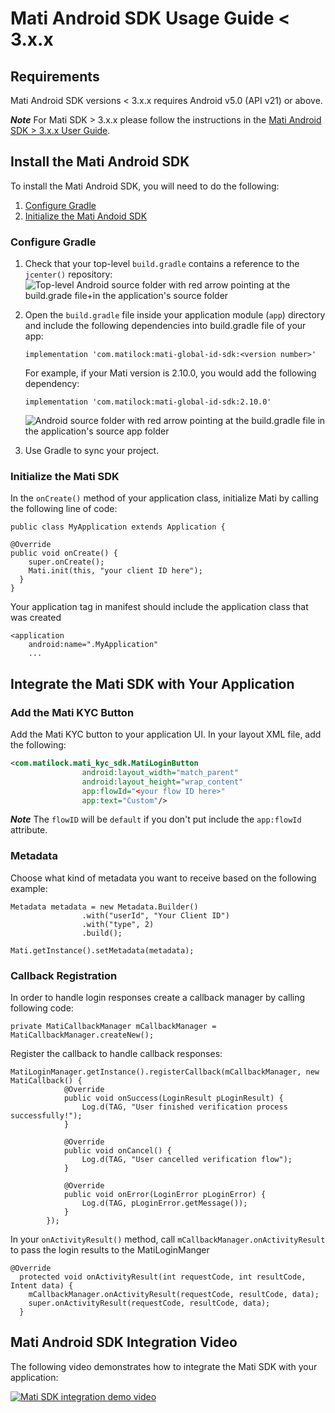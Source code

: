 # Mati Android SDK Usage Guide &lt; 3.x.x


## Requirements

Mati Android SDK versions &lt; 3.x.x requires Android v5.0 (API v21) or above.

_**Note**_ For Mati SDK &gt; 3.x.x please follow the instructions in the [Mati Android SDK &gt; 3.x.x User Guide](https://github.com/GetMati/mati-android-sdk/blob/master/mati_android_sdk_3_x_x_.md).

## Install the Mati Android SDK

To install the Mati Android SDK, you will need to do the following:

1. [Configure Gradle](#configure-gradle)
1. [Initialize the Mati Andoid SDK](#initialize-the-mati-sdk)

### Configure Gradle

  1. Check that your top-level `build.gradle` contains a reference to the `jcenter()` repository:
  ![Top-level Android source folder with red arrow pointing at the build.grade file+in the application's source folder](Screenshot%20from%202019-03-25%2014-22-45.png)

  1. Open the `build.gradle` file inside your application module (`app`) directory and include the following dependencies into build.gradle file of your app:

      ```
      implementation 'com.matilock:mati-global-id-sdk:<version number>'
      ```

      For example, if your Mati version is 2.10.0, you would add the following dependency:

      ```
      implementation 'com.matilock:mati-global-id-sdk:2.10.0'
      ```

      ![Android source folder with red arrow pointing at the build.gradle file in the application's source app folder](Screenshot%20from%202019-03-25%2014-32-01.png)

  1. Use Gradle to sync your project.


### Initialize the Mati SDK

In the `onCreate()` method of your application class, initialize Mati by calling the following line of code:

```
public class MyApplication extends Application {

@Override
public void onCreate() {
    super.onCreate();
    Mati.init(this, "your client ID here");
  }
}
```

Your application tag in manifest should include the application class that was created

```
<application
    android:name=".MyApplication"
    ...
```
## Integrate the Mati SDK with Your Application

### Add the Mati KYC Button

Add the Mati KYC button to your application UI. In your layout XML file, add the following:

```xml
<com.matilock.mati_kyc_sdk.MatiLoginButton
                android:layout_width="match_parent"
                android:layout_height="wrap_content"
                app:flowId="<your flow ID here>"
                app:text="Custom"/>
```

_**Note**_ The `flowID` will be `default` if you don't put include the `app:flowId` attribute.

### Metadata

Choose what kind of metadata you want to receive based on the following example:

```
Metadata metadata = new Metadata.Builder()
                .with("userId", "Your Client ID")
                .with("type", 2)
                .build();

Mati.getInstance().setMetadata(metadata);
```

### Callback Registration

In order to handle login responses create a callback manager by calling following code:

```
private MatiCallbackManager mCallbackManager = MatiCallbackManager.createNew();
```

Register the callback to handle callback responses:

```
MatiLoginManager.getInstance().registerCallback(mCallbackManager, new MatiCallback() {
            @Override
            public void onSuccess(LoginResult pLoginResult) {
                Log.d(TAG, "User finished verification process successfully!");
            }

            @Override
            public void onCancel() {
                Log.d(TAG, "User cancelled verification flow");
            }

            @Override
            public void onError(LoginError pLoginError) {
                Log.d(TAG, pLoginError.getMessage());
            }
        });
```
In your `onActivityResult()` method, call `mCallbackManager.onActivityResult` to pass the login results to the MatiLoginManger

```
@Override
  protected void onActivityResult(int requestCode, int resultCode, Intent data) {
    mCallbackManager.onActivityResult(requestCode, resultCode, data);
    super.onActivityResult(requestCode, resultCode, data);
  }
```

## Mati Android SDK Integration Video

The following video demonstrates how to integrate the Mati SDK with your application:  

[![Mati SDK integration demo video](https://img.youtube.com/vi/qDBjiBwyVF8/0.jpg)](https://www.youtube.com/watch?v=qDBjiBwyVF8)
